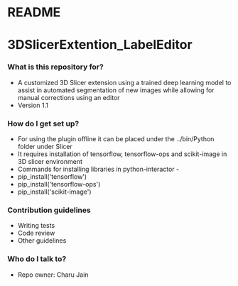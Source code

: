 # README #
# 3DSlicerExtention_LabelEditor

### What is this repository for? ###

* A customized 3D Slicer extension using a trained deep learning model to assist in automated segmentation of new images while allowing for manual corrections using an editor
* Version 1.1

### How do I get set up? ###

* For using the plugin offline it can be placed under the ../bin/Python folder under Slicer
* It requires installation of tensorflow, tensorflow-ops and scikit-image in 3D slicer environment 
* Commands for installing libraries in python-interactor - 
* pip_install('tensorflow')
* pip_install('tensorflow-ops')
* pip_install('scikit-image')

### Contribution guidelines ###

* Writing tests
* Code review
* Other guidelines

### Who do I talk to? ###

* Repo owner: Charu Jain
